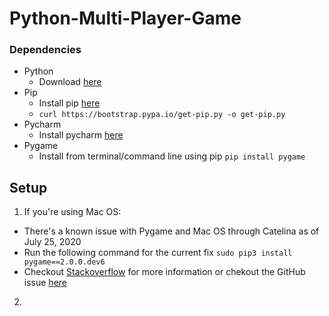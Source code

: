 # Python-Multi-Player-Game

### **Dependencies**
* Python
  - Download [here](https://www.python.org/downloads/)
* Pip
  - Install pip [here](https://pip.pypa.io/en/stable/installing/)
  - ```curl https://bootstrap.pypa.io/get-pip.py -o get-pip.py```
* Pycharm
  - Install pycharm [here](https://www.jetbrains.com/pycharm/)
* Pygame
  - Install from terminal/command line using pip ```pip install pygame```

## Setup
1. If you're using Mac OS:
  - There's a known issue with Pygame and Mac OS through Catelina as of July 25, 2020
  - Run the following command for the current fix ```sudo pip3 install pygame==2.0.0.dev6```
  - Checkout [Stackoverflow](https://stackoverflow.com/questions/53182886/pygame-not-showing-anything-in-the-window) for more information or chekout the GitHub issue [here](https://github.com/pygame/pygame/issues/555)
2. 